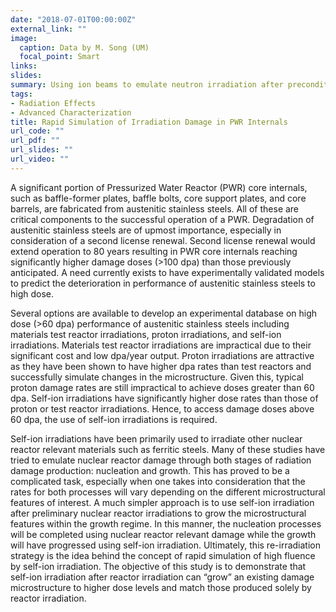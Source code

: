 ```yaml
---
date: "2018-07-01T00:00:00Z"
external_link: ""
image:
  caption: Data by M. Song (UM)
  focal_point: Smart
links:
slides: 
summary: Using ion beams to emulate neutron irradiation after preconditioning.
tags: 
- Radiation Effects
- Advanced Characterization
title: Rapid Simulation of Irradiation Damage in PWR Internals
url_code: ""
url_pdf: ""
url_slides: ""
url_video: ""
---
```

A significant portion of Pressurized Water Reactor (PWR) core internals, such as baffle-former plates, baffle bolts, core support plates, and core barrels, are fabricated from austenitic stainless steels. All of these are critical components to the successful operation of a PWR. Degradation of austenitic stainless steels are of upmost importance, especially in consideration of a second license renewal. Second license renewal would extend operation to 80 years resulting in PWR core internals reaching significantly higher damage doses (>100 dpa) than those previously anticipated. A need currently exists to have experimentally validated models to predict the deterioration in performance of austenitic stainless steels to high dose. 

Several options are available to develop an experimental database on high dose (>60 dpa) performance of austenitic stainless steels including materials test reactor irradiations, proton irradiations, and self-ion irradiations. Materials test reactor irradiations are impractical due to their significant cost and low dpa/year output. Proton irradiations are attractive as they have been shown to have higher dpa rates than test reactors and successfully simulate changes in the microstructure. Given this, typical proton damage rates are still impractical to achieve doses greater than 60 dpa. Self-ion irradiations have significantly higher dose rates than those of proton or test reactor irradiations. Hence, to access damage doses above 60 dpa, the use of self-ion irradiations is required. 

Self-ion irradiations have been primarily used to irradiate other nuclear reactor relevant materials such as ferritic steels. Many of these studies have tried to emulate nuclear reactor damage through both stages of radiation damage production: nucleation and growth. This has proved to be a complicated task, especially when one takes into consideration that the rates for both processes will vary depending on the different microstructural features of interest. A much simpler approach is to use self-ion irradiation after preliminary nuclear reactor irradiations to grow the microstructural features within the growth regime. In this manner, the nucleation processes will be completed using nuclear reactor relevant damage while the growth will have progressed using self-ion irradiation. Ultimately, this re-irradiation strategy is the idea behind the concept of rapid simulation of high fluence by self-ion irradiation. The objective of this study is to demonstrate that self-ion irradiation after reactor irradiation can “grow” an existing damage microstructure to higher dose levels and match those produced solely by reactor irradiation.     

